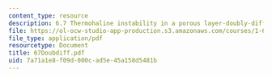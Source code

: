 ```yaml
---
content_type: resource
description: 6.7 Thermohaline instability in a porous layer-doubly-diffusive instability
file: https://ol-ocw-studio-app-production.s3.amazonaws.com/courses/1-63-advanced-fluid-dynamics-of-the-environment-fall-2002/7a71a1e8f09d000cad5e45a158d5481b_67Doubdiff.pdf
file_type: application/pdf
resourcetype: Document
title: 67Doubdiff.pdf
uid: 7a71a1e8-f09d-000c-ad5e-45a158d5481b
---
```

